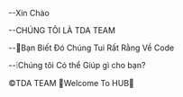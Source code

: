 --Xin Chào

--CHÚNG TÔI LÀ TDA TEAM

--👑Bạn Biết Đó Chúng Tui Rất Rằng Về Code

--❕Chúng tôi Có thể Giúp gì cho bạn?


©️TDA TEAM
🍃Welcome To HUB🍃
